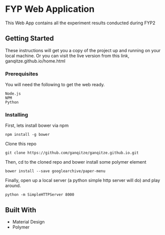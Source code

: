 # FYP Web Application
This Web App contains all the experiment results conducted during FYP2

## Getting Started
These instructions will get you a copy of the project up and running on your local machine. Or you can visit the live version from this link, ganqitze.github.io/home.html

### Prerequisites
You will need the following to get the web ready.
```
Node.js
NPM
Python
```
### Installing
First, lets install bower via npm
```
npm install -g bower
```
Clone this repo
```
git clone https://github.com/ganqitze/ganqitze.github.io.git
```
Then, cd to the cloned repo and bower install some polymer element
```
bower install --save googlearchive/paper-menu
```
Finally, open up a local server (a python simple http server will do) and play around.
```
python -m SimpleHTTPServer 8000
```

## Built With

* Material Design
* Polymer
